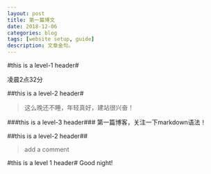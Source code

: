 ```yaml
---
layout: post
title: 第一篇博文
date: 2018-12-06
categories: blog
tags: [website setup, guide]
description: 文章金句。
---
```


#this is a level-1 header#

凌晨2点32分

##this is a level-2 header#

>这么晚还不睡，年轻真好，建站很兴奋！

###this is a level-3 header###
第一篇博客，关注一下markdown语法！

##this is a level-2 header##
>add a comment

#this is a level 1 header#
Good night!










